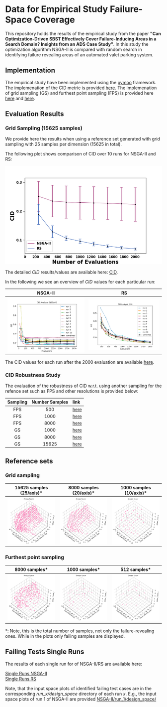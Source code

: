 #  Data for Empirical Study Failure-Space Coverage
This repository holds the results of the empirical study from the paper **"Can Optimization-Driven SBST Effectively Cover Failure-Inducing Areas in a Search Domain? Insights from an ADS Case Study"**.
In this study the optimization algorithm NSGA-II is compared with random search in identifying failure revealing areas of an automated valet parking system.

## Implementation

The empirical study have been implemented using the [pymoo](https://pymoo.org) framework.
The implemenation of the CID metric is provided [here](code/metric/cid.py). The implemenation of grid sampling (GS) and furthest point sampling (FPS) is provided here [here](code/sampling/gs.py) and [here](code/sampling/fps.py).

## Evaluation Results

### Grid Sampling (15625 samples)

We provide here the results when using a reference set generated with grid sampling with 25 samples per dimension (15625 in total).

The following plot shows comparison of CID over 10 runs for NSGA-II and RS:

<img src="cid/gs_25/subplots_combined_ds.png" alt="results_10_runs" width="600"/>

The detailed *CID* results/values are available here: [CID](/cid/gs_25/combined_CID.csv).

In the following we see an overview of *CID* values for each particular run:

NSGA-II         |  RS
:-------------------------:|:-------------------------:
<img src="cid/gs_25/CID_combined_NSGA-II.png" alt="HV" width="600"/>  |  <img src="cid/gs_25/CID_combined_RS.png" alt="HV" width="600"/>

The CID values for each run after the 2000 evaluation are available [here](cid/gs_25/overview_CID.csv).


### CID Robustness Study

The evaluation of the robustness of CID w.r.t. using another sampling for the refence set such as FPS and other resolutions is provided below:

Sampling        |  Number Samples | link
:-------------------------:|:-------------------------:|:--------------
FPS | 500 | [here](cid/fps_500/combined_CID.csv)
FPS | 1000 | [here](cid/fps_1000/combined_CID.csv)
FPS | 8000 | [here](cid/fps_8000/combined_CID.csv)
GS | 1000 |  [here](cid/gs_10/combined_CID.csv)
GS | 8000 |  [here](cid/gs_20/combined_CID.csv)
GS | 15625 |  [here](cid/gs_25/combined_CID.csv)



## Reference sets

### Grid sampling

15625 samples (25/axis)*      |  8000 samples (20/axis)*  | 1000 samples (10/axis)*
:-------------------------:|:-------------------------:|:-------------------------:
<img src="ref_set/gs_25/design_space_3d_angle(45, -45).png" alt="refset_gs_25" width="400"/> |  <img src="ref_set/gs_20/design_space_3d_angle(45, -45).png" alt="refset_gs_25" width="400"/>  |<img src="ref_set/gs_10/design_space_3d_angle(45, -45).png" alt="refset_gs_25" width="400"/>


### Furthest point sampling


8000 samples*    |  1000 samples* | 512 samples*
:-------------------------:|:-------------------------:|:-------------------------:
<img src="ref_set/fps_8000/design_space_3d_angle(45, -45).png" alt="refset_gs_25" width="400"/> |  <img src="ref_set/fps_1000/design_space_3d_angle(45, -45).png" alt="refset_gs_25" width="400"/>  |<img src="ref_set/fps_500/design_space_3d_angle(45, -45).png" alt="refset_gs_25" width="400"/>

*: Note, this is the total number of samples, not only the failure-revealing ones. While in the plots only failing samples are displayed.

## Failing Tests Single Runs

The results of each single run for of NSGA-II/RS are available here: 

[Single Runs NSGA-II](NSGA-II/) \
[Single Runs RS](RS/)

Note, that the input space plots of identified failing test cases are in the corresponding *run_x/design_space* directory of each run *x*.
E.g., the input space plots of run 1 of NSGA-II are provided [NSGA-II/run_1/design_space/](NSGA-II/run_1/design_space/)
